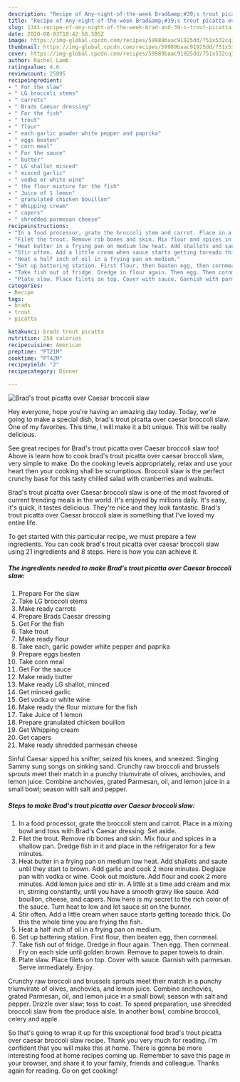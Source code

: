 ```yaml
---
description: "Recipe of Any-night-of-the-week Brad&amp;#39;s trout picatta over Caesar broccoli slaw"
title: "Recipe of Any-night-of-the-week Brad&amp;#39;s trout picatta over Caesar broccoli slaw"
slug: 1341-recipe-of-any-night-of-the-week-brad-and-39-s-trout-picatta-over-caesar-broccoli-slaw
date: 2020-08-03T18:42:58.505Z
image: https://img-global.cpcdn.com/recipes/59989baac91925dd/751x532cq70/brads-trout-picatta-over-caesar-broccoli-slaw-recipe-main-photo.jpg
thumbnail: https://img-global.cpcdn.com/recipes/59989baac91925dd/751x532cq70/brads-trout-picatta-over-caesar-broccoli-slaw-recipe-main-photo.jpg
cover: https://img-global.cpcdn.com/recipes/59989baac91925dd/751x532cq70/brads-trout-picatta-over-caesar-broccoli-slaw-recipe-main-photo.jpg
author: Rachel Lamb
ratingvalue: 4.6
reviewcount: 25895
recipeingredient:
- " For the slaw"
- " LG broccoli stems"
- " carrots"
- " Brads Caesar dressing"
- " For the fish"
- " trout"
- " flour"
- " each garlic powder white pepper and paprika"
- " eggs beaten"
- " corn meal"
- " For the sauce"
- " butter"
- " LG shallot minced"
- " minced garlic"
- " vodka or white wine"
- " the flour mixture for the fish"
- " Juice of 1 lemon"
- " granulated chicken bouillon"
- " Whipping cream"
- " capers"
- " shredded parmesan cheese"
recipeinstructions:
- "In a food processor, grate the broccoli stem and carrot. Place in a mixing bowl and toss with Brad&#39;s Caesar dressing. Set aside."
- "Filet the trout. Remove rib bones and skin. Mix flour and spices in a shallow pan. Dredge fish in it and place in the refrigerator for a few minutes."
- "Heat butter in a frying pan on medium low heat. Add shallots and saute until they start to brown. Add garlic and cook 2 more minutes. Deglaze pan with vodka or wine. Cook out moisture. Add flour and cook 2 more minutes. Add lemon juice and stir in. A little at a time add cream and mix in, stirring constantly, until you have a smooth gravy like sauce. Add bouillon, cheese, and capers. Now here is my secret to the rich color of the sauce. Turn heat to low and let sauce sit on the burner."
- "Stir often. Add a little cream when sauce starts getting toreado thick. Do this the whole time you are frying the fish."
- "Heat a half inch of oil in a frying pan on medium."
- "Set up battering station. First flour, then beaten egg, then cornmeal."
- "Take fish out of fridge. Dredge in flour again. Then egg. Then cornmeal. Fry on each side until golden brown. Remove to paper towels to drain."
- "Plate slaw. Place filets on top. Cover with sauce. Garnish with parmesan. Serve immediately. Enjoy."
categories:
- Recipe
tags:
- brads
- trout
- picatta

katakunci: brads trout picatta 
nutrition: 258 calories
recipecuisine: American
preptime: "PT21M"
cooktime: "PT42M"
recipeyield: "2"
recipecategory: Dinner

---
```



![Brad&#39;s trout picatta over Caesar broccoli slaw](https://img-global.cpcdn.com/recipes/59989baac91925dd/751x532cq70/brads-trout-picatta-over-caesar-broccoli-slaw-recipe-main-photo.jpg)

Hey everyone, hope you're having an amazing day today. Today, we're going to make a special dish, brad&#39;s trout picatta over caesar broccoli slaw. One of my favorites. This time, I will make it a bit unique. This will be really delicious.

See great recipes for Brad&#39;s trout picatta over Caesar broccoli slaw too! Above is learn how to cook brad&#39;s trout picatta over caesar broccoli slaw, very simple to make. Do the cooking levels appropriately, relax and use your heart then your cooking shall be scrumptious. Broccoli slaw is the perfect crunchy base for this tasty chilled salad with cranberries and walnuts.

Brad&#39;s trout picatta over Caesar broccoli slaw is one of the most favored of current trending meals in the world. It's enjoyed by millions daily. It's easy, it's quick, it tastes delicious. They're nice and they look fantastic. Brad&#39;s trout picatta over Caesar broccoli slaw is something that I've loved my entire life.


To get started with this particular recipe, we must prepare a few ingredients. You can cook brad&#39;s trout picatta over caesar broccoli slaw using 21 ingredients and 8 steps. Here is how you can achieve it.

<!--inarticleads1-->

##### The ingredients needed to make Brad&#39;s trout picatta over Caesar broccoli slaw:

1. Prepare  For the slaw
1. Take  LG broccoli stems
1. Make ready  carrots
1. Prepare  Brads Caesar dressing
1. Get  For the fish
1. Take  trout
1. Make ready  flour
1. Take  each, garlic powder white pepper and paprika
1. Prepare  eggs beaten
1. Take  corn meal
1. Get  For the sauce
1. Make ready  butter
1. Make ready  LG shallot, minced
1. Get  minced garlic
1. Get  vodka or white wine
1. Make ready  the flour mixture for the fish
1. Take  Juice of 1 lemon
1. Prepare  granulated chicken bouillon
1. Get  Whipping cream
1. Get  capers
1. Make ready  shredded parmesan cheese


Sinful Caesar sipped his snifter, seized his knees, and sneezed. Singing Sammy sung songs on sinking sand. Crunchy raw broccoli and brussels sprouts meet their match in a punchy triumvirate of olives, anchovies, and lemon juice. Combine anchovies, grated Parmesan, oil, and lemon juice in a small bowl; season with salt and pepper. 

<!--inarticleads2-->

##### Steps to make Brad&#39;s trout picatta over Caesar broccoli slaw:

1. In a food processor, grate the broccoli stem and carrot. Place in a mixing bowl and toss with Brad&#39;s Caesar dressing. Set aside.
1. Filet the trout. Remove rib bones and skin. Mix flour and spices in a shallow pan. Dredge fish in it and place in the refrigerator for a few minutes.
1. Heat butter in a frying pan on medium low heat. Add shallots and saute until they start to brown. Add garlic and cook 2 more minutes. Deglaze pan with vodka or wine. Cook out moisture. Add flour and cook 2 more minutes. Add lemon juice and stir in. A little at a time add cream and mix in, stirring constantly, until you have a smooth gravy like sauce. Add bouillon, cheese, and capers. Now here is my secret to the rich color of the sauce. Turn heat to low and let sauce sit on the burner.
1. Stir often. Add a little cream when sauce starts getting toreado thick. Do this the whole time you are frying the fish.
1. Heat a half inch of oil in a frying pan on medium.
1. Set up battering station. First flour, then beaten egg, then cornmeal.
1. Take fish out of fridge. Dredge in flour again. Then egg. Then cornmeal. Fry on each side until golden brown. Remove to paper towels to drain.
1. Plate slaw. Place filets on top. Cover with sauce. Garnish with parmesan. Serve immediately. Enjoy.


Crunchy raw broccoli and brussels sprouts meet their match in a punchy triumvirate of olives, anchovies, and lemon juice. Combine anchovies, grated Parmesan, oil, and lemon juice in a small bowl; season with salt and pepper. Drizzle over slaw; toss to coat. To speed preparation, use shredded broccoli slaw from the produce aisle. In another bowl, combine broccoli, celery and apple. 

So that's going to wrap it up for this exceptional food brad&#39;s trout picatta over caesar broccoli slaw recipe. Thank you very much for reading. I'm confident that you will make this at home. There is gonna be more interesting food at home recipes coming up. Remember to save this page in your browser, and share it to your family, friends and colleague. Thanks again for reading. Go on get cooking!
